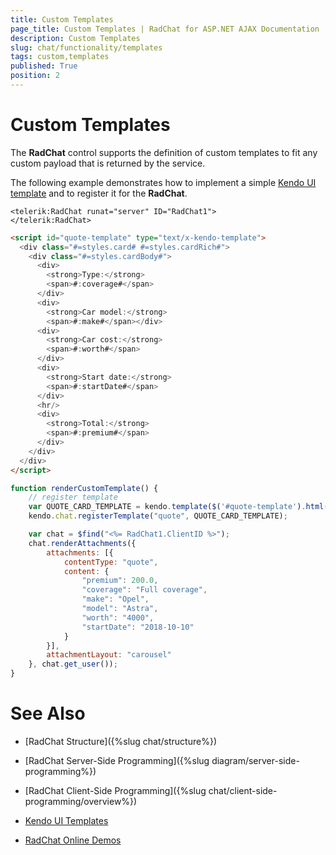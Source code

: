 ```yaml
---
title: Custom Templates 
page_title: Custom Templates | RadChat for ASP.NET AJAX Documentation
description: Custom Templates 
slug: chat/functionality/templates
tags: custom,templates
published: True
position: 2
---
```


# Custom Templates


The **RadChat** control supports the definition of custom templates to fit any custom payload that is returned by the service.

The following example demonstrates how to implement a simple [Kendo UI template](https://docs.telerik.com/kendo-ui/framework/templates/overview) and to register it for the **RadChat**.

````ASPX
<telerik:RadChat runat="server" ID="RadChat1">
</telerik:RadChat>
 ````

````HTML
<script id="quote-template" type="text/x-kendo-template">
  <div class="#=styles.card# #=styles.cardRich#">
    <div class="#=styles.cardBody#">
      <div>
        <strong>Type:</strong>
        <span>#:coverage#</span>
      </div>
      <div>
        <strong>Car model:</strong>
        <span>#:make#</span></div>
      <div>
        <strong>Car cost:</strong>
        <span>#:worth#</span>
      </div>
      <div>
        <strong>Start date:</strong>
        <span>#:startDate#</span>
      </div>
      <hr/>
      <div>
        <strong>Total:</strong>
        <span>#:premium#</span>
      </div>
    </div>
  </div>
</script>
````

````JavaScript
function renderCustomTemplate() {
    // register template
    var QUOTE_CARD_TEMPLATE = kendo.template($('#quote-template').html());
    kendo.chat.registerTemplate("quote", QUOTE_CARD_TEMPLATE);

    var chat = $find("<%= RadChat1.ClientID %>");
    chat.renderAttachments({
        attachments: [{
            contentType: "quote",
            content: {
                "premium": 200.0,
                "coverage": "Full coverage",
                "make": "Opel",
                "model": "Astra",
                "worth": "4000",
                "startDate": "2018-10-10"
            }
        }],
        attachmentLayout: "carousel"
    }, chat.get_user());
}
````

# See Also

 * [RadChat Structure]({%slug chat/structure%})

 * [RadChat Server-Side Programming]({%slug diagram/server-side-programming%})

 * [RadChat Client-Side Programming]({%slug chat/client-side-programming/overview%})

 * [Kendo UI Templates](https://docs.telerik.com/kendo-ui/framework/templates/overview)

 * [RadChat Online Demos](http://demos.telerik.com/aspnet-ajax/chat/overview/defaultcs.aspx)
 
